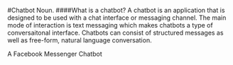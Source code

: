 #Chatbot
Noun.
####What is a chatbot?
A chatbot is an application that is designed to be used with a chat interface or messaging channel. The main mode of interaction is text messaging which makes chatbots a type of conversaitonal interface. Chatbots can consist of structured messages as well as free-form, natural language conversation.


A Facebook Messenger Chatbot